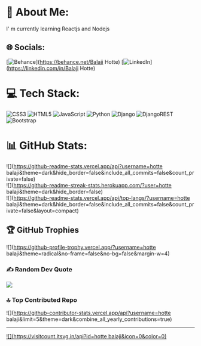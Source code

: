 # 💫 About Me:
I' m currently learning Reactjs and Nodejs<br>


## 🌐 Socials:
[![Behance](https://img.shields.io/badge/Behance-1769ff?logo=behance&logoColor=white)](https://behance.net/Balaji Hotte) [![LinkedIn](https://img.shields.io/badge/LinkedIn-%230077B5.svg?logo=linkedin&logoColor=white)](https://linkedin.com/in/Balaji Hotte) 

# 💻 Tech Stack:
![CSS3](https://img.shields.io/badge/css3-%231572B6.svg?style=for-the-badge&logo=css3&logoColor=white) ![HTML5](https://img.shields.io/badge/html5-%23E34F26.svg?style=for-the-badge&logo=html5&logoColor=white) ![JavaScript](https://img.shields.io/badge/javascript-%23323330.svg?style=for-the-badge&logo=javascript&logoColor=%23F7DF1E) ![Python](https://img.shields.io/badge/python-3670A0?style=for-the-badge&logo=python&logoColor=ffdd54) ![Django](https://img.shields.io/badge/django-%23092E20.svg?style=for-the-badge&logo=django&logoColor=white) ![DjangoREST](https://img.shields.io/badge/DJANGO-REST-ff1709?style=for-the-badge&logo=django&logoColor=white&color=ff1709&labelColor=gray) ![Bootstrap](https://img.shields.io/badge/bootstrap-%238511FA.svg?style=for-the-badge&logo=bootstrap&logoColor=white)
# 📊 GitHub Stats:
![](https://github-readme-stats.vercel.app/api?username=hotte balaji&theme=dark&hide_border=false&include_all_commits=false&count_private=false)<br/>
![](https://github-readme-streak-stats.herokuapp.com/?user=hotte balaji&theme=dark&hide_border=false)<br/>
![](https://github-readme-stats.vercel.app/api/top-langs/?username=hotte balaji&theme=dark&hide_border=false&include_all_commits=false&count_private=false&layout=compact)

## 🏆 GitHub Trophies
![](https://github-profile-trophy.vercel.app/?username=hotte balaji&theme=radical&no-frame=false&no-bg=false&margin-w=4)

### ✍️ Random Dev Quote
![](https://quotes-github-readme.vercel.app/api?type=horizontal&theme=radical)

### 🔝 Top Contributed Repo
![](https://github-contributor-stats.vercel.app/api?username=hotte balaji&limit=5&theme=dark&combine_all_yearly_contributions=true)

---
[![](https://visitcount.itsvg.in/api?id=hotte balaji&icon=0&color=0)](https://visitcount.itsvg.in)

<!-- Proudly created with GPRM ( https://gprm.itsvg.in ) -->
